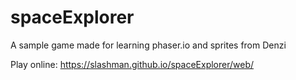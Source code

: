 # spaceExplorer
A sample game made for learning phaser.io and sprites from Denzi

Play online: https://slashman.github.io/spaceExplorer/web/